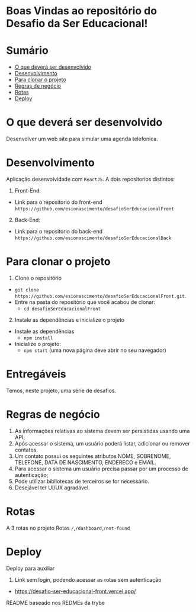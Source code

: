# Boas Vindas ao repositório do Desafio da Ser Educacional!

# Sumário
- [O que deverá ser desenvolvido](#o-que-deverá-ser-desenvolvido)
- [Desenvolvimento](#desenvolvimento)
- [Para clonar o projeto](#para-clonar-o-projeto)
- [Regras de negócio](#regras-de-negócio)
- [Rotas](#rotas)
- [Deploy](#deploy)


# O que deverá ser desenvolvido

Desenvolver um web site para simular uma agenda telefonica.

# Desenvolvimento

Aplicação desenvolvidade com `ReactJS`.
A dois repositorios distintos:
1. Front-End:
  * Link para o repositorio do front-end `https://github.com/esionascimento/desafioSerEducacionalFront`
2. Back-End:
  * Link para o repositorio do back-end `https://github.com/esionascimento/desafioSerEducacionalBack`

# Para clonar o projeto

1. Clone o repositório
  * `git clone https://github.com/esionascimento/desafioSerEducacionalFront.git`.
  * Entre na pasta do repositório que você acabou de clonar:
    * `cd desafioSerEducacionalFront`
2. Instale as dependências e inicialize o projeto
 * Instale as dependências
    * `npm install`
 * Inicialize o projeto:
    * `npm start` (uma nova página deve abrir no seu navegador)

# Entregáveis

Temos, neste projeto, uma série de desafios.

# Regras de negócio

1. As informações relativas ao sistema devem ser persistidas usando uma API;
2. Após acessar o sistema, um usuário poderá listar, adicionar ou remover contatos.
3. Um contato possui os seguintes atributos NOME, SOBRENOME, TELEFONE, DATA DE
NASCIMENTO, ENDERECO e EMAIL.
4. Para acessar o sistema um usuário precisa passar por um processo de autenticação;
5. Pode utilizar bibliotecas de terceiros se for necessário.
6. Desejável ter UI/UX agradável.

# Rotas
A 3 rotas no projeto
Rotas `/`,`/dashboard`,`/not-found`

# Deploy
Deploy para auxiliar
1. Link sem login, podendo acessar as rotas sem autenticação
  * https://desafio-ser-educacional-front.vercel.app/

README baseado nos REDMEs da trybe
